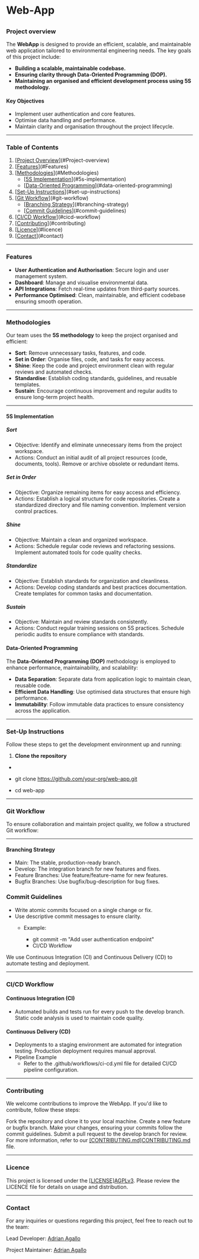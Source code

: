 # Web-App

##

### Project overview

The **WebApp** is designed to provide an efficient, scalable, and maintainable web application tailored to environmental engineering needs. The key goals of this project include:

- **Building a scalable, maintainable codebase.**
- **Ensuring clarity through Data-Oriented Programming (DOP).**
- **Maintaining an organised and efficient development process using 5S methodology.**

#### Key Objectives

- Implement user authentication and core features.
- Optimise data handling and performance.
- Maintain clarity and organisation throughout the project lifecycle.

---

### Table of Contents

1. [[Project Overview](#project-overview)](#Project-overview)
2. [[Features](#features)](#Features)
3. [[Methodologies](#methodologies)](#Methodologies)
    - [[5S Implementation](#5s-implementation)](#5s-implementation)
    - [[Data-Oriented Programming](#data-oriented-programming)](#data-oriented-programming)
4. [[Set-Up Instructions](#set-up-instructions)](#set-up-instructions)
5. [[Git Workflow](#git-workflow)](#git-workflow)
    - [[Branching Strategy](#branching-strategy)](#branching-strategy)
    - [[Commit Guidelines](#commit-guidelines)](#commit-guidelines)
6. [[CI/CD Workflow](#cicd-workflow)](#cicd-workflow)
7. [[Contributing](#contributing)](#contributing)
8. [[Licence](#licence)](#licence)
9. [[Contact](#contact)](#contact)

---

### Features

- **User Authentication and Authorisation**: Secure login and user management system.
- **Dashboard**: Manage and visualise environmental data.
- **API Integrations**: Fetch real-time updates from third-party sources.
- **Performance Optimised**: Clean, maintainable, and efficient codebase ensuring smooth operation.

---

### Methodologies

Our team uses the **5S methodology** to keep the project organised and efficient:

- **Sort**: Remove unnecessary tasks, features, and code.
- **Set in Order**: Organise files, code, and tasks for easy access.
- **Shine**: Keep the code and project environment clean with regular reviews and automated checks.
- **Standardise**: Establish coding standards, guidelines, and reusable templates.
- **Sustain**: Encourage continuous improvement and regular audits to ensure long-term project health.

---

#### 5S Implementation

##### Sort

- Objective: Identify and eliminate unnecessary items from the project workspace.
- Actions:
Conduct an initial audit of all project resources (code, documents, tools).
Remove or archive obsolete or redundant items.

##### Set in Order

- Objective: Organize remaining items for easy access and efficiency.
- Actions:
Establish a logical structure for code repositories.
Create a standardized directory and file naming convention.
Implement version control practices.

##### Shine

- Objective: Maintain a clean and organized workspace.
- Actions:
Schedule regular code reviews and refactoring sessions.
Implement automated tools for code quality checks.

##### Standardize

- Objective: Establish standards for organization and cleanliness.
- Actions:
Develop coding standards and best practices documentation.
Create templates for common tasks and documentation.

##### Sustain

- Objective: Maintain and review standards consistently.
- Actions:
Conduct regular training sessions on 5S practices.
Schedule periodic audits to ensure compliance with standards.

#### Data-Oriented Programming

The **Data-Oriented Programming (DOP)** methodology is employed to enhance performance, maintainability, and scalability:

- **Data Separation**: Separate data from application logic to maintain clean, reusable code.
- **Efficient Data Handling**: Use optimised data structures that ensure high performance.
- **Immutability**: Follow immutable data practices to ensure consistency across the application.

---

### Set-Up Instructions

Follow these steps to get the development environment up and running:

1. **Clone the repository**

- ```bash
- git clone <https://github.com/your-org/web-app.git>

- cd web-app

---

### Git Workflow

To ensure collaboration and maintain project quality, we follow a structured Git workflow:

---

#### Branching Strategy

- Main: The stable, production-ready branch.
- Develop: The integration branch for new features and fixes.
- Feature Branches: Use feature/feature-name for new features.
- Bugfix Branches: Use bugfix/bug-description for bug fixes.

### Commit Guidelines

- Write atomic commits focused on a single change or fix.
- Use descriptive commit messages to ensure clarity.
    - Example:

        - git commit -m "Add user authentication endpoint"
        - CI/CD Workflow

We use Continuous Integration (CI) and Continuous Delivery (CD) to automate testing and deployment.

---

### CI/CD Workflow

#### Continuous Integration (CI)

- Automated builds and tests run for every push to the develop branch.
Static code analysis is used to maintain code quality.

#### Continuous Delivery (CD)

- Deployments to a staging environment are automated for integration testing.
Production deployment requires manual approval.
- Pipeline Example
    - Refer to the .github/workflows/ci-cd.yml file for detailed CI/CD pipeline configuration.

---

### Contributing

We welcome contributions to improve the WebApp. If you'd like to contribute, follow these steps:

Fork the repository and clone it to your local machine.
Create a new feature or bugfix branch.
Make your changes, ensuring your commits follow the commit guidelines.
Submit a pull request to the develop branch for review.
For more information, refer to our [[CONTRIBUTING.md]CONTRIBUTING.md](CONTRIBUTING.md) file.

---

### Licence

This project is licensed under the [[LICENSE]AGPLv3](LICENSE). Please review the LICENCE file for details on usage and distribution.

---

### Contact

For any inquiries or questions regarding this project, feel free to reach out to the team:

Lead Developer: [Adrian Agallo](https://github.com/enveng-group)

Project Maintainer: [Adrian Agallo](https://github.com/enveng-group)
